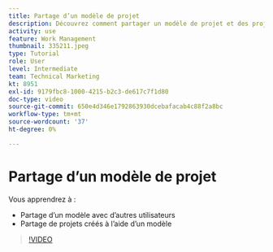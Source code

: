 ```yaml
---
title: Partage d’un modèle de projet
description: Découvrez comment partager un modèle de projet et des projets créés à partir d’un modèle.
activity: use
feature: Work Management
thumbnail: 335211.jpeg
type: Tutorial
role: User
level: Intermediate
team: Technical Marketing
kt: 8951
exl-id: 9179fbc8-1000-4215-b2c3-de617c7f1d80
doc-type: video
source-git-commit: 650e4d346e1792863930dcebafacab4c88f2a8bc
workflow-type: tm+mt
source-wordcount: '37'
ht-degree: 0%

---
```


# Partage d’un modèle de projet

Vous apprendrez à :

* Partage d’un modèle avec d’autres utilisateurs
* Partage de projets créés à l’aide d’un modèle

>[!VIDEO](https://video.tv.adobe.com/v/335211/?quality=12&learn=on)
